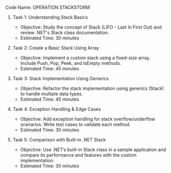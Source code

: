 Code Name: OPERATION STACKSTORM

1. Task 1: Understanding Stack Basics
   - Objective: Study the concept of Stack (LIFO - Last In First Out) and review .NET's Stack<T> class documentation.
   - Estimated Time: 30 minutes

2. Task 2: Create a Basic Stack Using Array
   - Objective: Implement a custom stack using a fixed-size array. Include Push, Pop, Peek, and IsEmpty methods.
   - Estimated Time: 45 minutes

3. Task 3: Stack Implementation Using Generics
   - Objective: Refactor the stack implementation using generics (Stack<T>) to handle multiple data types.
   - Estimated Time: 45 minutes

4. Task 4: Exception Handling & Edge Cases
   - Objective: Add exception handling for stack overflow/underflow scenarios. Write test cases to validate each method.
   - Estimated Time: 30 minutes

5. Task 5: Comparison with Built-in .NET Stack<T>
   - Objective: Use .NET’s built-in Stack<T> class in a sample application and compare its performance and features with the custom implementation.
   - Estimated Time: 30 minutes
